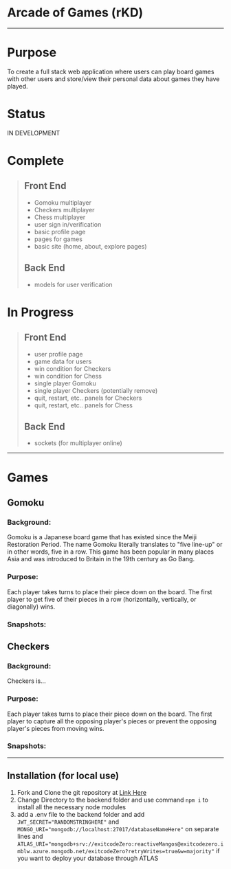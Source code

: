 # Arcade of Games (rKD)

- - - - - - - - - - - - - - - - - - - - - - - - - - - - - - - - - - - - - - - - - - - - - - - - - - - - - - - - - - - - - - - - - - - - - - 

# Purpose
To create a full stack web application where users can play board games with other users and store/view their personal data about games they have played.

# Status
IN DEVELOPMENT

# Complete
> ## Front End
> - Gomoku multiplayer
> - Checkers multiplayer
> - Chess multiplayer
> - user sign in/verification
> - basic profile page
> - pages for games
> - basic site (home, about, explore pages)
> ## Back End
> - models for user verification

# In Progress
> ## Front End
> - user profile page
> - game data for users
> - win condition for Checkers
> - win condition for Chess
> - single player Gomoku
> - single player Checkers (potentially remove)
> - quit, restart, etc.. panels for Checkers
> - quit, restart, etc.. panels for Chess
> ## Back End
> - sockets (for multiplayer online)

- - - - - - - - - - - - - - - - - - - - - - - - - - - - - - - - - - - - - - - - - - - - - - - - - - - - - - - - - - - - - - - - - - - - - - 

# Games
## Gomoku
### Background:
Gomoku is a Japanese board game that has existed since the Meiji Restoration Period. The name Gomoku literally translates to "five line-up" or in other words, five in a row. This game has been popular in many places Asia and was introduced to Britain in the 19th century as Go Bang.
### Purpose: 
Each player takes turns to place their piece down on the board. The first player to get five of their pieces in a row (horizontally, vertically, or diagonally) wins.
### Snapshots:


## Checkers
### Background:
Checkers is...
### Purpose: 
Each player takes turns to place their piece down on the board. The first player to capture all the opposing player's pieces or prevent the opposing player's pieces from moving wins.
### Snapshots:

---

## Installation (for local use)
1. Fork and Clone the git repository at [Link Here](https://github.com/imjchiang/arcade-of-games)
2. Change Directory to the backend folder and use command ```npm i``` to install all the necessary node modules
3. add a .env file to the backend folder and add ```JWT_SECRET="RANDOMSTRINGHERE"``` and ```MONGO_URI="mongodb://localhost:27017/databaseNameHere"``` on separate lines and ```ATLAS_URI="mongodb+srv://exitcodeZero:reactiveMangos@exitcodezero.imblw.azure.mongodb.net/exitcodeZero?retryWrites=true&w=majority"``` if you want to deploy your database through ATLAS

